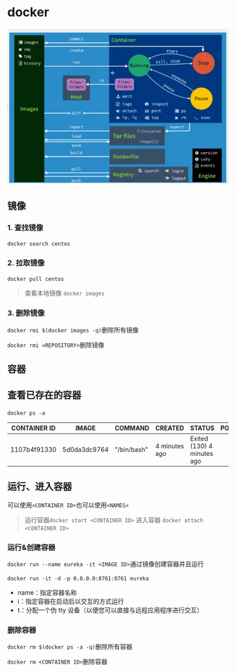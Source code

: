 # docker

![image.png](img/docker_1.png)

## 镜像

### 1. 查找镜像

`docker search centos`

### 2. 拉取镜像

`docker pull centos`
> 查看本地镜像 `docker images`

### 3. 删除镜像

`docker rmi $(docker images -q)`删除所有镜像

`docker rmi <REPOSITORY>`删除镜像

## 容器

## 查看已存在的容器

`docker ps -a`

| CONTAINER ID |   IMAGE        |  COMMAND   |    CREATED      |   STATUS            |           PORTS  |   NAMES |
|  ----  | ----  | ----  | ----  | ----  | ----  | ----  |
| 1107b4f91330 |   5d0da3dc9764  | "/bin/bash" |  4 minutes ago  | Exited (130) 4 minutes ago     |    |    myCentOs |

## 运行、进入容器

可以使用`<CONTAINER ID>`也可以使用`<NAMES>`
> 运行容器`docker start <CONTAINER ID>`
> 进入容器 `docker attach <CONTAINER ID>`

### 运行&创建容器

`docker run --name eureka -it <IMAGE ID>`通过镜像创建容器并且运行

`docker run -it -d -p 0.0.0.0:8761:8761 eureka`

- name：指定容器名称
- i：指定容器在启动后以交互的方式运行
- t：分配一个伪 tty 设备（以便您可以直接与远程应用程序进行交互）

### 删除容器

`docker rm $(docker ps -a -q)`删除所有容器

`docker rm <CONTAINER ID>`删除容器